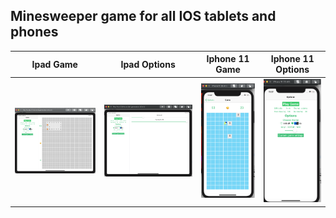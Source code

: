 ## Minesweeper game for all IOS tablets and phones

| Ipad Game    | Ipad Options      | Iphone 11 Game    |  Iphone 11 Options    |  
|------------|-------------|-------------|-------------|
| ![Screenshot](screenshots/IpadPro1.png) | ![Screenshot](screenshots/IpadPro2.png)| ![Screenshot](screenshots/Iphone111.png)| ![Screenshot](screenshots/Iphone112.png)| 
